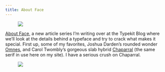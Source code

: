 ```yaml
---
title: About Face
---
```


<figure class="flush">
  <img src="http://typekit.files.wordpress.com/2011/08/personality.png?w=2800&h=1875">
</figure>

<p><a href="http://blog.typekit.com/category/about-face/">About Face</a>, a new article series I’m writing over at the Typekit Blog where we’ll look at the details behind a typeface and try to crack what makes it special. First up, some of my favorites, Joshua Darden’s rounded wonder <a href="http://blog.typekit.com/2011/08/01/about-face-omnes/">Omnes</a>, and Carol Twombly’s gorgeous slab hybrid <a href="http://blog.typekit.com/2011/08/15/about-face-chaparral/">Chaparral</a> (the same serif in use here on my site). I have a serious crush on Chaparral.</p>

<figure class="flush">
  <img src="http://typekit.files.wordpress.com/2011/08/chaparral-weights.png?w=2800&h=2165">
</figure>